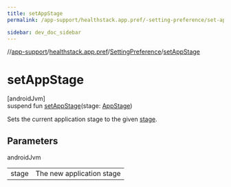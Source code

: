 ```yaml
---
title: setAppStage
permalink: /app-support/healthstack.app.pref/-setting-preference/set-app-stage.html

sidebar: dev_doc_sidebar
---
```

//[app-support](../../../index.html)/[healthstack.app.pref](../index.html)/[SettingPreference](index.html)/[setAppStage](set-app-stage.html)



# setAppStage



[androidJvm]\
suspend fun [setAppStage](set-app-stage.html)(stage: [AppStage](../-app-stage/index.html))



Sets the current application stage to the given [stage](set-app-stage.html).



## Parameters


androidJvm

| | |
|---|---|
| stage | The new application stage |




